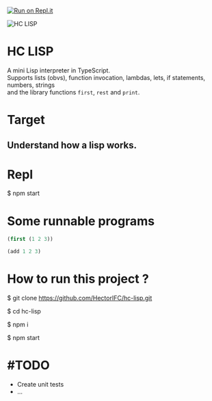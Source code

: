 [![Run on Repl.it](https://repl.it/badge/github/HectorIFC/hc-lisp)](https://repl.it/github/HectorIFC/hc-lisp)

![HC LISP](https://lh6.googleusercontent.com/X_MwkMVlcaafTeCCaZy0IDCiBNh9DmfsgbQvJV_D-HTeYgy4MWatbyWeLjPMVMLPHHkG-efK470qfA=w1920-h937-rw)

# HC LISP

A mini Lisp interpreter in TypeScript.  
Supports lists (obvs), function invocation, lambdas, lets, if statements, numbers, strings  
and the library functions `first`, `rest` and `print`.

# Target

## Understand how a lisp works.

# Repl

$ npm start

# Some runnable programs

```lisp
(first (1 2 3))
```

```lisp
(add 1 2 3)
```

# How to run this project ?

$ git clone https://github.com/HectorIFC/hc-lisp.git

$ cd hc-lisp

$ npm i

$ npm start

# #TODO

- Create unit tests
- ...
